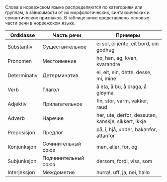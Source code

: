 Слова в норвежском языке распределяются по категориям или группам, в зависимости от их морфологических, синтаксических и семантических признаков. В таблице ниже представлены основые части речи в норвежском языке.

| Ordklasse    | Часть речи          | Примеры                                             |
|--------------|---------------------|-----------------------------------------------------|
| Substantiv   | Существительное     | ei sol, ei jente, eit bord, ein godhug              |
| Pronomen     | Местоимение         | ho, han, eg, kven, kvarandre                        |
| Determinativ | Детерминатив        | ei, eit, ein, dette, desse, mi, mine                |
| Verb         | Глагол              | å eta, å bu, å draga, å gløyma                      |
| Adjektiv     | Прилагательное      | fin, stor, varm, vakker, raud                       |
| Adverb       | Наречие             | her, ute, derfor, dessutan, kanskje, sikkert, ikkje |
| Preposisjon  | Предлог             | på, i, hjå, under, bakanfor, attanfor               |
| Konjunksjon  | Сочинительный союз  | men, eller, for, og                                 |
| Subjunksjon  | Подчинительный союз | dersom, fordi, viss, som                            |
| Interjeksjon | Междометие          | hurra!, uff, ja, nei, hallo                         |